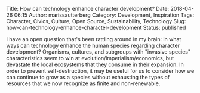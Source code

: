Title: How can technology enhance character development?
Date: 2018-04-26 06:15
Author: marissautterberg
Category: Development, Inspiration
Tags: Character, Civics, Culture, Open Source, Sustainability, Technology
Slug: how-can-technology-enhance-character-development
Status: published

I have an open question that's been rattling around in my brain: in what
ways can technology enhance the human species regarding character
development? Organisms, cultures, and subgroups with "invasive species"
characteristics seem to win at evolution/imperialism/economics, but
devastate the local ecosystems that they consume in their expansion. In
order to prevent self-destruction, it may be useful for us to consider
how we can continue to grow as a species without exhausting the types of
resources that we now recognize as finite and non-renewable.
